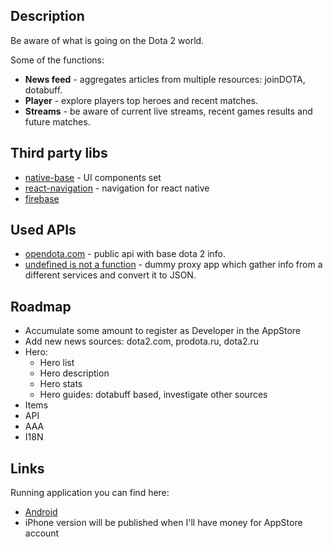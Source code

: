 ## Description
Be aware of what is going on the Dota 2 world.

Some of the functions: 
* **News feed** - aggregates articles from multiple resources: joinDOTA, dotabuff.
* **Player** - explore players top heroes and recent matches.
* **Streams** - be aware of current live streams, recent games results and future matches.

## Third party libs
* [native-base](https://nativebase.io) - UI components set
* [react-navigation](https://reactnavigation.org) - navigation for react native
* [firebase](https://firebase.google.com)

## Used APIs
* [opendota.com](https://www.opendota.com) - public api with base dota 2 info.
* [undefined is not a function](https://github.com/vasyl-ruban/express-hello-world) - dummy proxy app which gather info from a different services and convert it to JSON.

## Roadmap 
* Accumulate some amount to register as Developer in the AppStore
* Add new news sources: dota2.com, prodota.ru, dota2.ru
* Hero:
  * Hero list
  * Hero description
  * Hero stats
  * Hero guides: dotabuff based, investigate other sources
* Items
* API
* AAA 
* I18N

## Links 
Running application you can find here:
* [Android](https://play.google.com/store/apps/details?id=com.razdva.easyGame)
* iPhone version will be published when I'll have money for AppStore account

